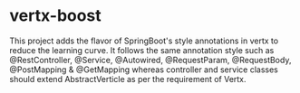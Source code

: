 # vertx-boost
This project adds the flavor of SpringBoot's style annotations in vertx to reduce the learning curve. It follows the same annotation style such as @RestController, @Service, @Autowired, @RequestParam, @RequestBody, @PostMapping &amp; @GetMapping whereas controller and service classes should extend AbstractVerticle as per the requirement of Vertx.
